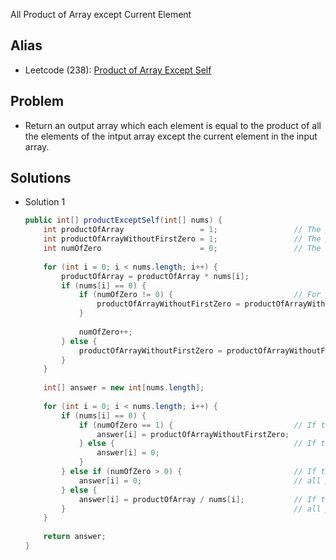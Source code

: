 All Product of Array except Current Element

## Alias
- Leetcode (238): [Product of Array Except Self](https://leetcode.com/problems/product-of-array-except-self/)

## Problem
- Return an output array which each element is equal to the product of all the elements of the intput array except the current element in the input array.

## Solutions
- Solution 1
  ```java
  public int[] productExceptSelf(int[] nums) {
      int productOfArray                 = 1;                 // The product of all elements
      int productOfArrayWithoutFirstZero = 1;                 // The product of all elements except the first 0
      int numOfZero                      = 0;                 // The number of 0
        
      for (int i = 0; i < nums.length; i++) {
          productOfArray = productOfArray * nums[i];
          if (nums[i] == 0) {
              if (numOfZero != 0) {                           // For productOfArrayWithoutFirstZero, ignore the first 0, but rest 0s will count
                  productOfArrayWithoutFirstZero = productOfArrayWithoutFirstZero * nums[i];
              }
                
              numOfZero++;
          } else {
              productOfArrayWithoutFirstZero = productOfArrayWithoutFirstZero * nums[i];
          }
      }
        
      int[] answer = new int[nums.length];
        
      for (int i = 0; i < nums.length; i++) {
          if (nums[i] == 0) {
              if (numOfZero == 1) {                           // If the current element is 0 and num of 0 is one, use productOfArrayWithoutFirstZero directly
                  answer[i] = productOfArrayWithoutFirstZero;
              } else {                                        // If there are more than 1 zero, all the product will be 0
                  answer[i] = 0;
              }
          } else if (numOfZero > 0) {                         // If the current element is not 0, but if there are more than 1 zero, 
              answer[i] = 0;                                  // all product except the current element will be 0
          } else {
              answer[i] = productOfArray / nums[i];           // If the current element is not 0, but if there is no 0,
          }                                                   // all product except current = All product / current
      }
        
      return answer;
  }
  ```
